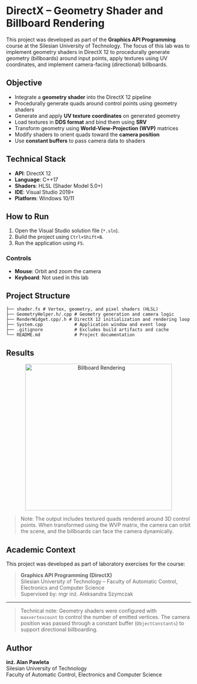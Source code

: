 # DirectX – Geometry Shader and Billboard Rendering

This project was developed as part of the **Graphics API Programming** course at the Silesian University of Technology. The focus of this lab was to implement geometry shaders in DirectX 12 to procedurally generate geometry (billboards) around input points, apply textures using UV coordinates, and implement camera-facing (directional) billboards.

## Objective

- Integrate a **geometry shader** into the DirectX 12 pipeline
- Procedurally generate quads around control points using geometry shaders
- Generate and apply **UV texture coordinates** on generated geometry
- Load textures in **DDS format** and bind them using **SRV**
- Transform geometry using **World-View-Projection (WVP)** matrices
- Modify shaders to orient quads toward the **camera position**
- Use **constant buffers** to pass camera data to shaders

## Technical Stack

- **API**: DirectX 12
- **Language**: C++17
- **Shaders**: HLSL (Shader Model 5.0+)
- **IDE**: Visual Studio 2019+
- **Platform**: Windows 10/11

## How to Run

1. Open the Visual Studio solution file (`*.sln`).
2. Build the project using `Ctrl+Shift+B`.
3. Run the application using `F5`.

### Controls

- **Mouse**: Orbit and zoom the camera
- **Keyboard**: Not used in this lab

## Project Structure

```
├── shader.fx # Vertex, geometry, and pixel shaders (HLSL)
├── GeometryHelper.h/.cpp # Geometry generation and camera logic
├── RenderWidget.cpp/.h # DirectX 12 initialization and rendering loop
├── System.cpp            # Application window and event loop
├── .gitignore            # Excludes build artifacts and cache
└── README.md             # Project documentation
```

## Results

<p align="center">
  <img src="https://github.com/user-attachments/assets/6bbe5fc7-1f2f-4846-85d7-8a364e7021f7" alt="Billboard Rendering" width="400"/>
</p>

> Note: The output includes textured quads rendered around 3D control points. When transformed using the WVP matrix, the camera can orbit the scene, and the billboards can face the camera dynamically.

## Academic Context

This project was developed as part of laboratory exercises for the course:

> **Graphics API Programming (DirectX)**  
> Silesian University of Technology – Faculty of Automatic Control, Electronics and Computer Science  
> Supervised by: mgr inż. Aleksandra Szymczak

---

> Technical note: Geometry shaders were configured with `maxvertexcount` to control the number of emitted vertices. The camera position was passed through a constant buffer (`ObjectConstants`) to support directional billboarding.

## Author

**inż. Alan Pawleta**  
Silesian University of Technology  
Faculty of Automatic Control, Electronics and Computer Science
